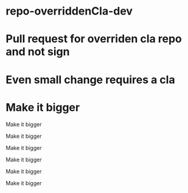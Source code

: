 # repo-overriddenCla-dev

# Pull request for overriden cla repo and not sign

# Even small change requires a cla

# Make it bigger



Make it bigger


Make it bigger



Make it bigger




Make it bigger




Make it bigger



Make it bigger
